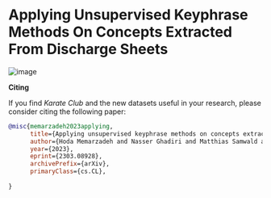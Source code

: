 # Applying Unsupervised Keyphrase Methods On Concepts Extracted From Discharge Sheets


![image](https://user-images.githubusercontent.com/66674325/229857580-f76dc2ec-0761-4989-9050-d6337416f8de.png)

**Citing**

If you find *Karate Club* and the new datasets useful in your research, please consider citing the following paper:

```bibtex
@misc{memarzadeh2023applying,
      title={Applying unsupervised keyphrase methods on concepts extracted from discharge sheets}, 
      author={Hoda Memarzadeh and Nasser Ghadiri and Matthias Samwald and Maryam Lotfi Shahreza},
      year={2023},
      eprint={2303.08928},
      archivePrefix={arXiv},
      primaryClass={cs.CL},
      
}
```

